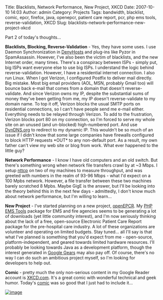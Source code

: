 Title: Blacklists, Network Performance, New Project, XKCD
Date: 2007-10-10 14:03
Author: admin
Category: Projects
Tags: bandwidth, blacklist, comic, epcr, firefox, java, openepcr, patient care report, pcr, php ems tools, reverse-validation, XKCD
Slug: blacklists-network-performance-new-project-xkcd

Part 2 of today's thoughts...

**Blacklists, Blocking, Reverse-Validation** - Yes, they have some uses.
I use Daemon Synchronization in [DenyHosts][] and plug-ins like Pyzor in
SpamAssassin. However, I've also been the victim of blacklists, and the
new Internet order, many times. There's a conspiracy between ISPs -
simply put, big ISPs want everyone else to use big ISPs. I understand
the logic behind reverse-validation. However, I have a residential
internet connection. I also run Linux. When I got Verizon, I configured
Postfix to deliver mail directly. Big mistake. Most big email providers
(AOL, MSN, probably Gmail too) will bounce back e-mail that comes from a
domain that doesn't reverse-validate. And since Verizon owns my IP,
despite the substantial sums of money they've been getting from me, my
IP doesn't reverse-validate to my domain name. To top it off, Verizon
blocks the usual SMTP ports on residential connections, so I can't have
people send me e-mail either. Everything needs to be relayed through
Verizon. To add to the frustration, Verizon blocks port 80 on my
connection, so I'm forced to serve my whole site on an unused (and
un-blocked) high-numbered port. And use [DynDNS.org][] to redirect to my
dynamic IP. This wouldn't be so much of an issue if I didn't know that
some large companies have firewalls configured to block HTTP requests
\*OUT\* to any non-default port. As a result, my own father can't view
my web site or blog from work. What ever happened to the little guy?

**Network Performance** - I know I have old computers and an old switch.
But there's something wrong when network file transfers crawl by at \~3
Mbps. I setup [nttcp][] on two of my machines to measure throughput, and
was greeted with numbers in the realm of 93-96 Mbps - what I'd expect on
a 100 Mpbs network. However, a file transfer between these two machines
barely scratched 8 Mpbs. Maybe GigE is the answer, but I'll be looking
into the theory behind this in the next few days - admittedly, I don't
know much about network performance, but I'm willing to learn...

**New Project** - I've started planning on a new project, [openEPCR][].
My [PHP EMS Tools][] package for EMS and fire agencies seems to be
generating a lot of downloads (yet little community interest), and I'm
now seriously thinking about the lack of a free, open-source Electronic
Patient Care Report package for the pre-hospital care industry. A lot of
these organizations are volunteer and operating on limited budgets. Stay
tuned... all I'll say is that what I've planned is something that you'd
expect from me - open-source, platform-independent, and geared towards
limited hardware resources. I'll probably be looking towards Java as a
development platform, though the interest generated in [Google Gears][]
may also pay off. Of course, there's no way I can do such an ambitious
project myself, so I'm looking for developers to help out.

**Comic** - pretty much the only non-serious content in my Google Reader
account is [XKCD.com][]. It's a great comic with wonderful technical and
geek humor. Today's [comic][] was so good that I just had to include
it...

[![image][]][comic]

  [DenyHosts]: http://www.jasonantman.com/wiki/index.php/DenyHosts
  [DynDNS.org]: http://www.dyndns.org
  [nttcp]: http://sd.wareonearth.com/~phil/net/ttcp/
  [openEPCR]: http://www.openepcr.org
  [PHP EMS Tools]: http://www.php-ems-tools.com
  [Google Gears]: http://gears.google.com/
  [XKCD.com]: http://xkcd.com
  [comic]: http://xkcd.com/327/
  [image]: http://imgs.xkcd.com/comics/exploits_of_a_mom.png
